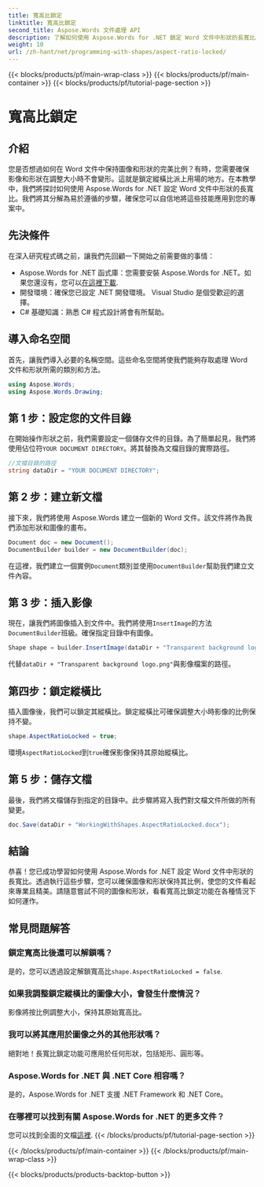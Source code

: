 ```yaml
---
title: 寬高比鎖定
linktitle: 寬高比鎖定
second_title: Aspose.Words 文件處理 API
description: 了解如何使用 Aspose.Words for .NET 鎖定 Word 文件中形狀的長寬比。請按照此逐步指南保持圖像和形狀的比例。
weight: 10
url: /zh-hant/net/programming-with-shapes/aspect-ratio-locked/
---
```


{{< blocks/products/pf/main-wrap-class >}}
{{< blocks/products/pf/main-container >}}
{{< blocks/products/pf/tutorial-page-section >}}

# 寬高比鎖定

## 介紹

您是否想過如何在 Word 文件中保持圖像和形狀的完美比例？有時，您需要確保影像和形狀在調整大小時不會變形。這就是鎖定縱橫比派上用場的地方。在本教學中，我們將探討如何使用 Aspose.Words for .NET 設定 Word 文件中形狀的長寬比。我們將其分解為易於遵循的步驟，確保您可以自信地將這些技能應用到您的專案中。

## 先決條件

在深入研究程式碼之前，讓我們先回顧一下開始之前需要做的事情：

- Aspose.Words for .NET 函式庫：您需要安裝 Aspose.Words for .NET。如果您還沒有，您可以[在這裡下載](https://releases.aspose.com/words/net/).
- 開發環境：確保您已設定 .NET 開發環境。 Visual Studio 是個受歡迎的選擇。
- C# 基礎知識：熟悉 C# 程式設計將會有所幫助。

## 導入命名空間

首先，讓我們導入必要的名稱空間。這些命名空間將使我們能夠存取處理 Word 文件和形狀所需的類別和方法。

```csharp
using Aspose.Words;
using Aspose.Words.Drawing;
```

## 第 1 步：設定您的文件目錄

在開始操作形狀之前，我們需要設定一個儲存文件的目錄。為了簡單起見，我們將使用佔位符`YOUR DOCUMENT DIRECTORY`。將其替換為文檔目錄的實際路徑。

```csharp
//文檔目錄的路徑
string dataDir = "YOUR DOCUMENT DIRECTORY";
```

## 第 2 步：建立新文檔

接下來，我們將使用 Aspose.Words 建立一個新的 Word 文件。該文件將作為我們添加形狀和圖像的畫布。

```csharp
Document doc = new Document();
DocumentBuilder builder = new DocumentBuilder(doc);
```

在這裡，我們建立一個實例`Document`類別並使用`DocumentBuilder`幫助我們建立文件內容。

## 第 3 步：插入影像

現在，讓我們將圖像插入到文件中。我們將使用`InsertImage`的方法`DocumentBuilder`班級。確保指定目錄中有圖像。

```csharp
Shape shape = builder.InsertImage(dataDir + "Transparent background logo.png");
```

代替`dataDir + "Transparent background logo.png"`與影像檔案的路徑。

## 第四步：鎖定縱橫比

插入圖像後，我們可以鎖定其縱橫比。鎖定縱橫比可確保調整大小時影像的比例保持不變。

```csharp
shape.AspectRatioLocked = true;
```

環境`AspectRatioLocked`到`true`確保影像保持其原始縱橫比。

## 第 5 步：儲存文檔

最後，我們將文檔儲存到指定的目錄中。此步驟將寫入我們對文檔文件所做的所有變更。

```csharp
doc.Save(dataDir + "WorkingWithShapes.AspectRatioLocked.docx");
```

## 結論

恭喜！您已成功學習如何使用 Aspose.Words for .NET 設定 Word 文件中形狀的長寬比。透過執行這些步驟，您可以確保圖像和形狀保持其比例，使您的文件看起來專業且精美。請隨意嘗試不同的圖像和形狀，看看寬高比鎖定功能在各種情況下如何運作。

## 常見問題解答

### 鎖定寬高比後還可以解鎖嗎？
是的，您可以透過設定解鎖寬高比`shape.AspectRatioLocked = false`.

### 如果我調整鎖定縱橫比的圖像大小，會發生什麼情況？
影像將按比例調整大小，保持其原始寬高比。

### 我可以將其應用於圖像之外的其他形狀嗎？
絕對地！長寬比鎖定功能可應用於任何形狀，包括矩形、圓形等。

### Aspose.Words for .NET 與 .NET Core 相容嗎？
是的，Aspose.Words for .NET 支援 .NET Framework 和 .NET Core。

### 在哪裡可以找到有關 Aspose.Words for .NET 的更多文件？
您可以找到全面的文檔[這裡](https://reference.aspose.com/words/net/).
{{< /blocks/products/pf/tutorial-page-section >}}

{{< /blocks/products/pf/main-container >}}
{{< /blocks/products/pf/main-wrap-class >}}

{{< blocks/products/products-backtop-button >}}
